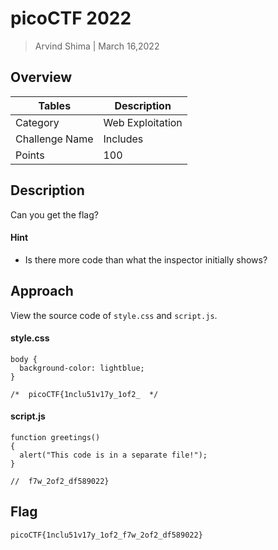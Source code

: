 # picoCTF 2022

> Arvind Shima | March 16,2022

## Overview

| Tables | Description |
| ------ | ----------- |
| Category | Web Exploitation |
| Challenge Name | Includes |
| Points | 100 |

## Description

Can you get the flag?

#### Hint

- Is there more code than what the inspector initially shows?

## Approach

View the source code of `style.css` and `script.js`.

#### style.css

```
body {
  background-color: lightblue;
}

/*  picoCTF{1nclu51v17y_1of2_  */
```

#### script.js

```
function greetings()
{
  alert("This code is in a separate file!");
}

//  f7w_2of2_df589022}
```

## Flag

```
picoCTF{1nclu51v17y_1of2_f7w_2of2_df589022}
```
